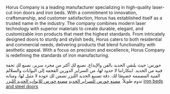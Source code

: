 Horus Company is a leading manufacturer specializing in high-quality laser-cut iron doors and iron beds. With a commitment to innovation, craftsmanship, and customer satisfaction, Horus has established itself as a trusted name in the industry. The company combines modern laser technology with superior materials to create durable, elegant, and customizable iron products that meet the highest standards. From intricately designed doors to sturdy and stylish beds, Horus caters to both residential and commercial needs, delivering products that blend functionality with aesthetic appeal. With a focus on precision and excellence, Horus Company is redefining the standards of iron manufacturing.


حورس: حيث يلتقي الحديد بالفن والإبداع. نصنع لكِ أكثر من مجرد سرير، نصنع لكِ تحفة فنية من الحديد. ابتكاراتنا لا حدود لها، من السراير الدورين الفخمة إلى البوابات والسلالم الفنية المصممة خصيصًا لك. دقة تصنيع الحديد الليزر تضمن لكِ جودة لا مثيل لها، ومتانة تدوم طويلاً.
<a href="https://ironbeds.shop/">مصنع حورس للسراير الحديد</a>
<a href="https://ironbeds.shop/%D8%A7%D8%A8%D9%88%D8%A7%D8%A8-%D8%AD%D8%AF%D9%8A%D8%AF-%D9%84%D9%8A%D8%B2%D8%B1/">مصنع حورس للابواب الحديد الليزر</a>
 <a href="https://vegfruexpo.com"> iron beds and steel doors</a>


